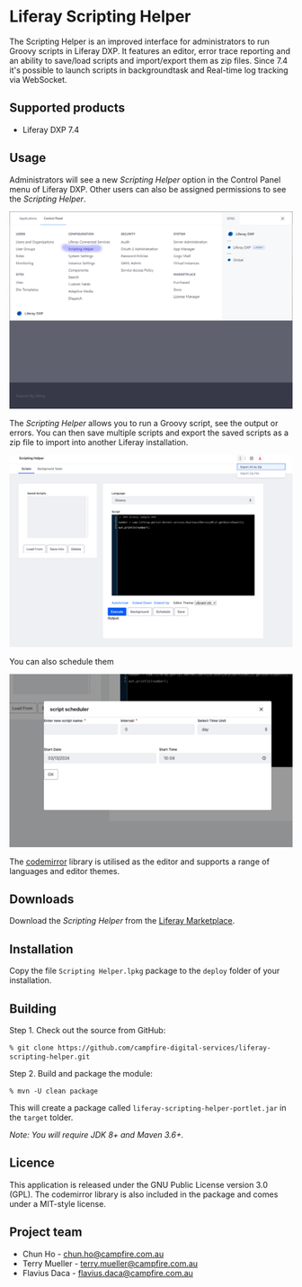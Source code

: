 # Liferay Scripting Helper

The Scripting Helper is an improved interface for administrators to run Groovy scripts in Liferay DXP. It features an editor, error trace reporting and an ability to save/load scripts and import/export them as zip files. Since 7.4 it's possible to launch scripts in backgroundtask and Real-time log tracking via WebSocket.


## Supported products

* Liferay DXP 7.4 

## Usage

Administrators will see a new *Scripting Helper* option in the Control Panel menu of Liferay DXP. Other users can also be assigned permissions to see the *Scripting Helper*.

![Scripting Helper](/docs/images/scripting-helper-7.3-menu.png "Scripting Helper")

The *Scripting Helper* allows you to run a Groovy script, see the output or errors. You can then save multiple scripts and export the saved scripts as a zip file to import into another Liferay installation.

![Scripting Helper](/docs/images/scripting-helper-7.4-portlet.png "Scripting Helper")

You can also schedule them

![Scripting Helper](/docs/images/scripting-helper-7.4-portlet-schedule.png "Scripting Helper")

The [codemirror](http://codemirror.net) library is utilised as the editor and supports a range of languages and editor themes.

## Downloads

Download the *Scripting Helper* from the [Liferay Marketplace](https://www.liferay.com/marketplace/-/mp/application/25618082 "Liferay Scripting Helper").

## Installation

Copy the file `Scripting Helper.lpkg` package to the `deploy` folder of your installation.

## Building

Step 1. Check out the source from GitHub:

    % git clone https://github.com/campfire-digital-services/liferay-scripting-helper.git

Step 2. Build and package the module:

    % mvn -U clean package

This will create a package called `liferay-scripting-helper-portlet.jar` in the `target` tolder.

*Note: You will require JDK 8+ and Maven 3.6+.*

## Licence

This application is released under the GNU Public License version 3.0 (GPL). The codemirror library is also included in the package and comes under a MIT-style license.

## Project team

* Chun Ho - chun.ho@campfire.com.au
* Terry Mueller - terry.mueller@campfire.com.au
* Flavius Daca - flavius.daca@campfire.com.au
